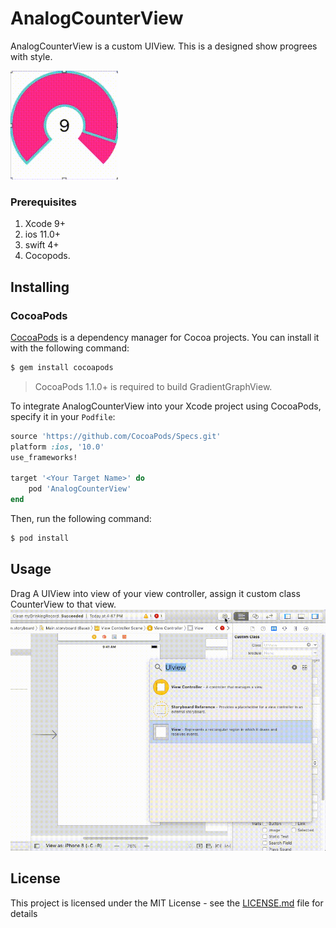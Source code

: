 # AnalogCounterView

AnalogCounterView is a custom UIView.
This is a designed show progrees with style.

![](https://github.com/DominatorVbN/AnalogCounterView/blob/master/AnalogCounterViewDemo.gif)

### Prerequisites
1. Xcode 9+
2. ios 11.0+
3. swift 4+
4. Cocopods.

## Installing
### CocoaPods

[CocoaPods](http://cocoapods.org) is a dependency manager for Cocoa projects. You can install it with the following command:

```bash
$ gem install cocoapods
```

> CocoaPods 1.1.0+ is required to build GradientGraphView.

To integrate AnalogCounterView into your Xcode project using CocoaPods, specify it in your `Podfile`:

```ruby
source 'https://github.com/CocoaPods/Specs.git'
platform :ios, '10.0'
use_frameworks!

target '<Your Target Name>' do
    pod 'AnalogCounterView'
end
```

Then, run the following command:

```bash
$ pod install
```

## Usage

Drag A UIView into view of your view controller, assign it custom class CounterView to that view.
![](https://github.com/DominatorVbN/AnalogCounterView/blob/master/AnalogCounterView.gif)


## License

This project is licensed under the MIT License - see the [LICENSE.md](LICENSE.md) file for details



